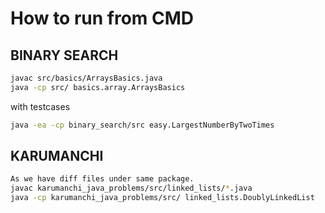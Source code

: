 # How to run from CMD

## BINARY SEARCH

```bash
javac src/basics/ArraysBasics.java
java -cp src/ basics.array.ArraysBasics
```

with testcases
```bash
java -ea -cp binary_search/src easy.LargestNumberByTwoTimes
```


## KARUMANCHI

```bash
As we have diff files under same package.
javac karumanchi_java_problems/src/linked_lists/*.java
java -cp karumanchi_java_problems/src/ linked_lists.DoublyLinkedList
```